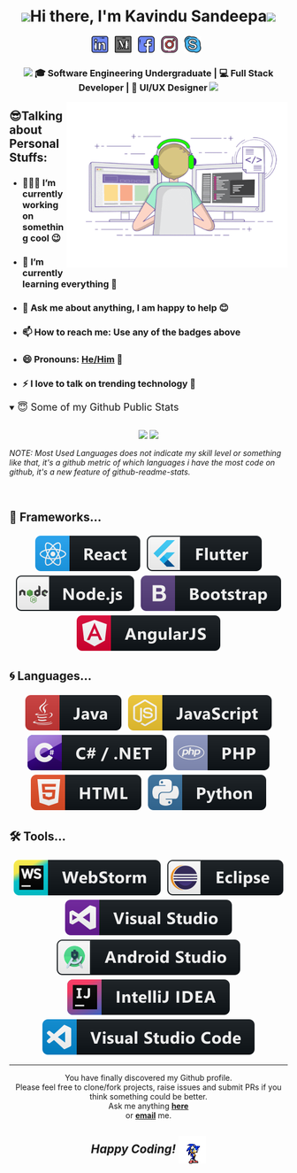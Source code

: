 <div align="center">
   <h1><img src="https://emojis.slackmojis.com/emojis/images/1531849430/4246/blob-sunglasses.gif?1531849430" width="30"/>Hi there, I'm Kavindu Sandeepa<img src="https://media.giphy.com/media/hvRJCLFzcasrR4ia7z/giphy.gif" width="30px"> </h1>
   
</div>



<p align='center'>
    <a href="https://www.linkedin.com/in/kavinduliyanage/"><img height="30" src="assets/images/linkedin.png"></a>&nbsp;&nbsp;
    <a href="https://medium.com/@KavinduLiyanage"><img height="30" src="assets/images/medium.png"></a>&nbsp;&nbsp;
    <a href="https://www.facebook.com/Kavindu.Sandeepa.Liyanage/"><img height="30" src="assets/images/facebook.png"></a>&nbsp;&nbsp;
    <a href="https://www.instagram.com/_kavindu.sandeepa_/"><img height="30" src="assets/images/instagram.png"></a>&nbsp;&nbsp;
    <a href="https://join.skype.com/invite/Y3xBm8gk1fyV"><img height="30" src="assets/images/skype.png"></a>&nbsp;&nbsp;

 </p>


<div align="center">
<h3><img src="https://media.giphy.com/media/WUlplcMpOCEmTGBtBW/giphy.gif" width="35"> 🎓 Software Engineering Undergraduate | 💻 Full Stack Developer | 📝 UI/UX Designer <img src="https://media.giphy.com/media/WUlplcMpOCEmTGBtBW/giphy.gif" width="35"></h3>
</div>


 
 

<img align="right" height="300px" width="400px" alt="GIF" src="assets/images/68747470733a2f2f6d656469612e67697068792e636f6d2f6d656469612f53576f536b4e36447854737a71494b4571762f67697068792e676966.gif" />


## 😎Talking about Personal Stuffs:
- ### 👨🏽‍💻 I’m currently working on something cool 😉
- ### 🌱 I’m currently learning everything 🤣
- ### 💬 Ask me about anything, I am happy to help 😊
- ### 📫 How to reach me: Use any of the badges above 
- ### 😄 Pronouns: [He/Him](https://www.mypronouns.org/he-him) 👦
- ### ⚡ I love to talk on trending technology 📱
  

<details open>
 <summary><font size="4"> 😇 Some of my Github Public Stats</font></summary>
<br>
<p align = "center">
  <img src = "https://github-readme-stats.vercel.app/api?username=KavinduLiyanage&show_icons=true&theme=react&hide=issues&count_private=true&include_all_commits=true_height=27">
  <img src = "https://github-readme-stats.vercel.app/api/top-langs/?username=KavinduLiyanage&layout=compact&theme=react">

  *NOTE: Most Used Languages does not indicate my skill level or something like that, it's a github metric of which languages i have the most code on github, it's a new feature of github-readme-stats.*
  
</p>
</details>

<!--
[![My Github Stats](https://github-readme-stats.vercel.app/api?username=KavinduLiyanage&show_icons=true&theme=react&hide=issues&count_private=true&include_all_commits=true)](https://github.com/KavinduLiyanage)


[![Top Langs](https://github-readme-stats.vercel.app/api/top-langs/?username=KavinduLiyanage&layout=compact&theme=react)](https://github.com/KavinduLiyanage)
-->


<br />

## 🚀 Frameworks...

<p align="center">
  
   <img src="assets\badges\Frameworks\react.svg" alt="react" style="vertical-align:top; margin:4px">
   <img src="assets\badges\Frameworks\flutter.svg" alt="flutter" style="vertical-align:top; margin:4px">
  <img src="assets\badges\Frameworks\nodejs.svg" alt="nodejs" style="vertical-align:top; margin:4px">     
  <img src="assets\badges\Frameworks\bootstrap.svg" alt="bootstrap" style="vertical-align:top; margin:4px">
  <img src="assets\badges\Frameworks\angular.svg" alt="angularjs" style="vertical-align:top; margin:4px">
  
</p>

## 🌀 Languages...

<p align="center">
  
   <img src="assets\badges\Languages\java.svg" alt="java" style="vertical-align:top; margin:4px">
   <img src="assets\badges\Languages\js.svg" alt="js" style="vertical-align:top; margin:4px">
  <img src="assets\badges\Languages\csharp_dotnet.svg" alt="csharpdotnet" style="vertical-align:top; margin:4px">    
  <img src="assets\badges\Languages\php.svg" alt="php" style="vertical-align:top; margin:4px"> 
  <img src="assets\badges\Languages\html.svg" alt="html" style="vertical-align:top; margin:4px">
  <img src="assets\badges\Languages\python.svg" alt="python" style="vertical-align:top; margin:4px">

</p>

## 🛠 Tools...

<p align="center">
  
   <img src="assets\badges\Tools\jetbrains_webstorm.svg" alt="webstorm" style="vertical-align:top; margin:4px">
   <img src="assets\badges\Tools\eclipse.svg" alt="eclipse" style="vertical-align:top; margin:4px">
  <img src="assets\badges\Tools\visualstudio.svg" alt="visualstudio" style="vertical-align:top; margin:4px">    
  <img src="assets\badges\Tools\android_studio_colour.svg" alt="androidstudio" style="vertical-align:top; margin:4px">
  <img src="assets\badges\Tools\jetbrains_intellij.svg" alt="jetbrains_intellij" style="vertical-align:top; margin:4px">
  <img src="assets\badges\Tools\visualstudio_code.svg" alt="vscode" style="vertical-align:top; margin:4px">
</p>

---

<div align="center">

You have finally discovered my Github profile. <br>
Please feel free to clone/fork projects, raise issues and submit PRs if you think something could be better. <br>
Ask me anything <a href="https://github.com/KavinduLiyanage/KavinduLiyanage/issues/new"><b>here</b></a><br>
or <a href="mailto:sandeepa8956@gmail.com"><b>email</b></a> me.

## <i>Happy Coding!</i> <img align="center"  alt="GIF" src="assets\images\sonic-dance.gif" />

</div>

 <!--
### - Blogs 🌱

<p align="center">
  
</p>
-->

